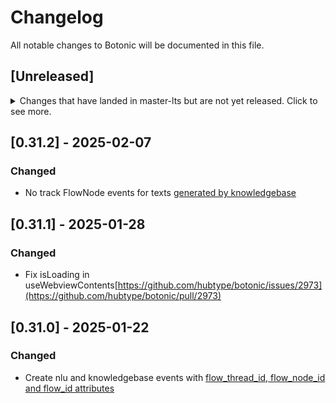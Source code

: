 # Changelog

All notable changes to Botonic will be documented in this file.

## [Unreleased]

<details>
  <summary>
    Changes that have landed in master-lts but are not yet released.
    Click to see more.
  </summary>
  
## [0.31.x] - 2025-mm-dd

### Added

### Changed

### Fixed

</details>

## [0.31.2] - 2025-02-07

### Changed

- No track FlowNode events for texts [generated by knowledgebase](https://github.com/hubtype/botonic/pull/2977)

## [0.31.1] - 2025-01-28

### Changed

- Fix isLoading in useWebviewContents[https://github.com/hubtype/botonic/issues/2973](https://github.com/hubtype/botonic/pull/2973)

## [0.31.0] - 2025-01-22

### Changed

- Create nlu and knowledgebase events with [flow_thread_id, flow_node_id and flow_id attributes](https://github.com/hubtype/botonic/pull/2960)

